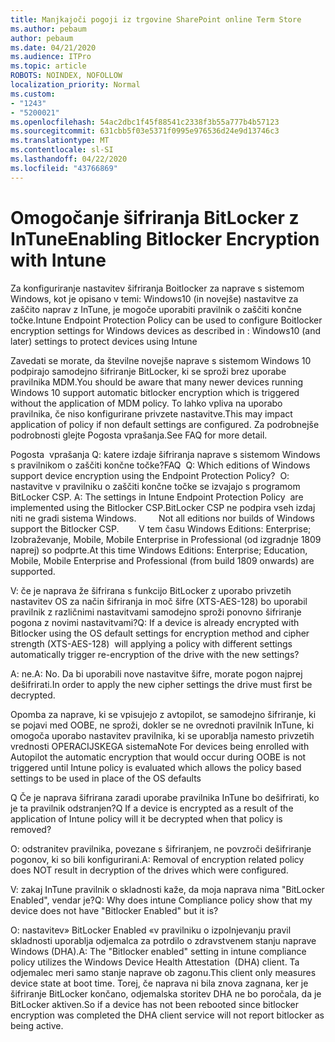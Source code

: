 ```yaml
---
title: Manjkajoči pogoji iz trgovine SharePoint online Term Store
ms.author: pebaum
author: pebaum
ms.date: 04/21/2020
ms.audience: ITPro
ms.topic: article
ROBOTS: NOINDEX, NOFOLLOW
localization_priority: Normal
ms.custom:
- "1243"
- "5200021"
ms.openlocfilehash: 54ac2dbc1f45f88541c2338f3b55a777b4b57123
ms.sourcegitcommit: 631cbb5f03e5371f0995e976536d24e9d13746c3
ms.translationtype: MT
ms.contentlocale: sl-SI
ms.lasthandoff: 04/22/2020
ms.locfileid: "43766869"
---
```

# <a name="enabling-bitlocker-encryption-with-intune"></a><span data-ttu-id="3ae96-102">Omogočanje šifriranja BitLocker z InTune</span><span class="sxs-lookup"><span data-stu-id="3ae96-102">Enabling Bitlocker Encryption with Intune</span></span>

<span data-ttu-id="3ae96-103">Za konfiguriranje nastavitev šifriranja Boitlocker za naprave s sistemom Windows, kot je opisano v temi: Windows10 (in novejše) nastavitve za zaščito naprav z InTune, je mogoče uporabiti pravilnik o zaščiti končne točke.</span><span class="sxs-lookup"><span data-stu-id="3ae96-103">Intune Endpoint Protection Policy can be used to configure Boitlocker encryption settings for Windows devices as described in : Windows10 (and later) settings to protect devices using Intune</span></span>

<span data-ttu-id="3ae96-104">Zavedati se morate, da številne novejše naprave s sistemom Windows 10 podpirajo samodejno šifriranje BitLocker, ki se sproži brez uporabe pravilnika MDM.</span><span class="sxs-lookup"><span data-stu-id="3ae96-104">You should be aware that many newer devices running Windows 10 support automatic bitlocker encryption which is triggered without the application of MDM policy.</span></span> <span data-ttu-id="3ae96-105">To lahko vpliva na uporabo pravilnika, če niso konfigurirane privzete nastavitve.</span><span class="sxs-lookup"><span data-stu-id="3ae96-105">This may impact application of policy if non default settings are configured.</span></span> <span data-ttu-id="3ae96-106">Za podrobnejše podrobnosti glejte Pogosta vprašanja.</span><span class="sxs-lookup"><span data-stu-id="3ae96-106">See FAQ for more detail.</span></span>


<span data-ttu-id="3ae96-107">Pogosta  vprašanja Q: katere izdaje šifriranja naprave s sistemom Windows s pravilnikom o zaščiti končne točke?</span><span class="sxs-lookup"><span data-stu-id="3ae96-107">FAQ  Q: Which editions of Windows support device encryption using the Endpoint Protection Policy?</span></span>
<span data-ttu-id="3ae96-108"> O: nastavitve v pravilniku o zaščiti končne točke se izvajajo s programom BitLocker CSP.</span><span class="sxs-lookup"><span data-stu-id="3ae96-108"> A: The settings in Intune Endpoint Protection Policy  are implemented using the Bitlocker CSP.</span></span><span data-ttu-id="3ae96-109">BitLocker CSP ne podpira vseh izdaj niti ne gradi sistema Windows. 
     </span><span class="sxs-lookup"><span data-stu-id="3ae96-109">  Not all editions nor builds of Windows support the Bitlocker CSP. 
     </span></span> <span data-ttu-id="3ae96-110">V tem času Windows Editions: Enterprise; Izobraževanje, Mobile, Mobile Enterprise in Professional (od izgradnje 1809 naprej) so podprte.</span><span class="sxs-lookup"><span data-stu-id="3ae96-110">At this time Windows Editions: Enterprise; Education, Mobile, Mobile Enterprise and Professional (from build 1809 onwards) are supported.</span></span>




<span data-ttu-id="3ae96-111">V: če je naprava že šifrirana s funkcijo BitLocker z uporabo privzetih nastavitev OS za način šifriranja in moč šifre (XTS-AES-128) bo uporabil pravilnik z različnimi nastavitvami samodejno sproži ponovno šifriranje pogona z novimi nastavitvami?</span><span class="sxs-lookup"><span data-stu-id="3ae96-111">Q: If a device is already encrypted with Bitlocker using the OS default settings for encryption method and cipher strength (XTS-AES-128)  will applying a policy with different settings automatically trigger re-encryption of the drive with the new settings?</span></span>

<span data-ttu-id="3ae96-112">A: ne.</span><span class="sxs-lookup"><span data-stu-id="3ae96-112">A: No.</span></span> <span data-ttu-id="3ae96-113">Da bi uporabili nove nastavitve šifre, morate pogon najprej dešifrirati.</span><span class="sxs-lookup"><span data-stu-id="3ae96-113">In order to apply the new cipher settings the drive must first be decrypted.</span></span>

<span data-ttu-id="3ae96-114">Opomba za naprave, ki se vpisujejo z avtopilot, se samodejno šifriranje, ki se pojavi med OOBE, ne sproži, dokler se ne ovrednoti pravilnik InTune, ki omogoča uporabo nastavitev pravilnika, ki se uporablja namesto privzetih vrednosti OPERACIJSKEGA sistema</span><span class="sxs-lookup"><span data-stu-id="3ae96-114">Note For devices being enrolled with Autopilot the automatic encryption that would occur during OOBE is not triggered until Intune policy is evaluated which allows the policy based settings to be used in place of the OS defaults</span></span>




<span data-ttu-id="3ae96-115">Q Če je naprava šifrirana zaradi uporabe pravilnika InTune bo dešifrirati, ko je ta pravilnik odstranjen?</span><span class="sxs-lookup"><span data-stu-id="3ae96-115">Q If a device is encrypted as a result of the  application of Intune policy will it be decrypted when that policy is removed?</span></span>

<span data-ttu-id="3ae96-116">O: odstranitev pravilnika, povezane s šifriranjem, ne povzroči dešifriranje pogonov, ki so bili konfigurirani.</span><span class="sxs-lookup"><span data-stu-id="3ae96-116">A: Removal of encryption related policy does NOT result in decryption of the drives which were configured.</span></span>




<span data-ttu-id="3ae96-117">V: zakaj InTune pravilnik o skladnosti kaže, da moja naprava nima "BitLocker Enabled", vendar je?</span><span class="sxs-lookup"><span data-stu-id="3ae96-117">Q: Why does intune Compliance policy show that my device does not have "Bitlocker Enabled" but it is?</span></span>

<span data-ttu-id="3ae96-118">O: nastavitev» BitLocker Enabled «v pravilniku o izpolnjevanju pravil skladnosti uporablja odjemalca za potrdilo o zdravstvenem stanju naprave Windows (DHA).</span><span class="sxs-lookup"><span data-stu-id="3ae96-118">A: The "Bitlocker enabled" setting in intune compliance policy utilizes the Windows Device Health Attestation  (DHA) client.</span></span> <span data-ttu-id="3ae96-119">Ta odjemalec meri samo stanje naprave ob zagonu.</span><span class="sxs-lookup"><span data-stu-id="3ae96-119">This client only measures device state at boot time.</span></span> <span data-ttu-id="3ae96-120">Torej, če naprava ni bila znova zagnana, ker je šifriranje BitLocker končano, odjemalska storitev DHA ne bo poročala, da je BitLocker aktiven.</span><span class="sxs-lookup"><span data-stu-id="3ae96-120">So if a device has not been rebooted since bitlocker encryption was completed the DHA client service will not report bitlocker as being active.</span></span>